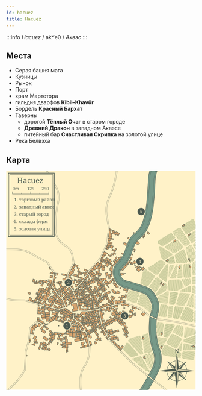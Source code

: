 ```yaml
---
id: hacuez
title: Hacuez
---
```


:::info *Hacuez*
/ akʷeθ / *Аквэс*
:::

## Места

- Серая башня мага
- Кузницы
- Рынок
- Порт
- храм Мартетора
- гильдия дварфов **Kibil–Khavûr**
- Бордель **Красный Бархат**
- Таверны
    - дорогой **Тёплый Очаг** в старом городе
    - **Древний Дракон** в западном Аквэсе
    - питейный бар **Счастливая Скрипка** на золотой улице
- Река Белвэха

## Карта

![Hacuez](/img/hacuez.svg)
